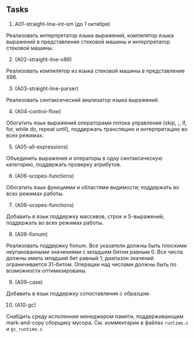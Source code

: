 ## Tasks

1. A01-straight-line-int-sm (до 1 октября)

  Реализовать интерпретатор языка выражений, компилятор языка выражений в представление стековой машины и интерпретатор стековой машины.

2. (A02-straight-line-x86)

  Реализовать компилятор из языка стековой машины в представление X86.

3. (A03-straight-line-parser)

  Реализовать синтаксический анализатор языка выражений.

4. (A04-control-flow)

  Обогатить язык выражений операторами потока управления (skip, ;, if, for, while do, repeat until), поддержать трансляцию и интерпретацию во всех режимах.

5. (A05-all-expressions)

  Объединить выражения и операторы в одну синтаксическую категорию, поддержать проверку атрибутов.

6. (A06-scopes-functions)

  Обогатить язык функциями и областями видимости; поддержать во всех режимах работы.

7. (A06-scopes-functions)

  Добавить в язык поддержку массивов, строк и S-выражений; поддержать во всех режимах работы.

8. (A08-fixnum)

  Реализовать поддержку fixnum. Все указатели должны быть плоскими неупакованными значениями с младшим битом равным 0. Все числа должны иметь младший бит равный 1; диапазон значений ограничивается 31-битом. Операции над числами должны быть по возможности оптимизированы.

9. (A09-case)

  Добавить в язык поддержку сопоставления с образцом.

10. (A10-gc)

  Снабдить среду исполенния менеджером памяти, поддерживающим mark-and-copy сборщику мусора. См. комментарии в файлах `runtime.c` и `gc_runtime.s`
